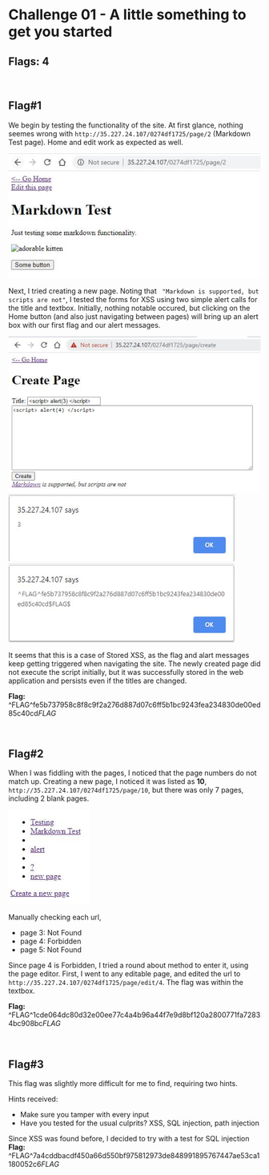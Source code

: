 # Challenge 01 - A little something to get you started
## Flags: 4
<br />

## **Flag#1**
We begin by testing the functionality of the site. At first glance, nothing seemes wrong with `http://35.227.24.107/0274df1725/page/2` (Markdown Test page). Home and edit work as expected as well.

![markdown test](/screenshots/02_1.JPG "info given")

Next, I tried creating a new page. Noting that  ` "Markdown is supported, but scripts are not"`, I tested the forms for XSS using two simple alert calls for the title and textbox. Initially, nothing notable occured, but clicking on the Home button (and also just navigating between pages) will bring up an alert box with our first flag and our alert messages.

![xss](/screenshots/02_3.JPG "flag") 
![xss](/screenshots/02_4.JPG "flag") 
![flag found](/screenshots/02_2.JPG "flag") 

It seems that this is a case of Stored XSS, as the flag and alart messages keep getting triggered when navigating the site. The newly created page did not execute the script initially, but it was successfully stored in the web application and persists even if the titles are changed. 

**Flag:** ^FLAG^fe5b737958c8f8c9f2a276d887d07c6ff5b1bc9243fea234830de00ed85c40cd$FLAG$

<br /> 

## **Flag#2**
When I was fiddling with the pages, I noticed that the page numbers do not match up. Creating a new page, I noticed it was listed as **10**, `http://35.227.24.107/0274df1725/page/10`, but there was only 7 pages, including 2 blank pages.

![web page](/screenshots/02_5.JPG "flag") 

Manually checking each url, 
- page 3: Not Found
- page 4: Forbidden
- page 5: Not Found

Since page 4 is Forbidden, I tried a round about method to enter it, using the page editor. First, I went to any editable page, and edited the url to `http://35.227.24.107/0274df1725/page/edit/4`. The flag was within the textbox.

**Flag:** ^FLAG^1cde064dc80d32e00ee77c4a4b96a44f7e9d8bf120a2800771fa72834bc908bc$FLAG$

<br /> 

## **Flag#3**
This flag was slightly more difficult for me to find, requiring two hints. 

Hints received:
- Make sure you tamper with every input
- Have you tested for the usual culprits? XSS, SQL injection, path injection

Since XSS was found before, I decided to try with a test for SQL injection
**Flag:** ^FLAG^7a4cddbacdf450a66d550bf975812973de848991895767447ae53ca1180052c6$FLAG$